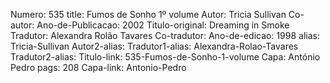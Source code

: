 Numero: 535
title: Fumos de Sonho 1º volume
Autor: Tricia Sullivan
Co-autor: 
Ano-de-Publicacao: 2002
Titulo-original: Dreaming in Smoke
Tradutor: Alexandra Rolão Tavares
Co-tradutor: 
Ano-de-edicao: 1998
alias: Tricia-Sullivan
Autor2-alias: 
Tradutor1-alias: Alexandra-Rolao-Tavares
Tradutor2-alias: 
Titulo-link: 535-Fumos-de-Sonho-1-volume
Capa: António Pedro
pags: 208
Capa-link: Antonio-Pedro